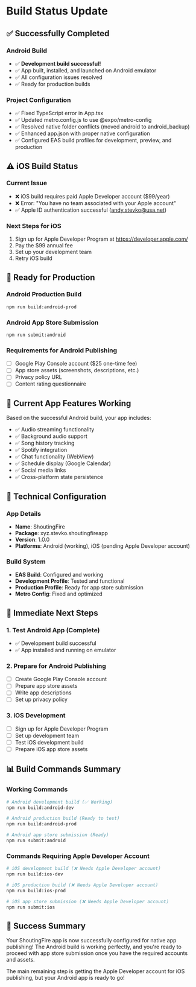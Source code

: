 # Build Status Update

## ✅ Successfully Completed

### Android Build
- ✅ **Development build successful!**
- ✅ App built, installed, and launched on Android emulator
- ✅ All configuration issues resolved
- ✅ Ready for production builds

### Project Configuration
- ✅ Fixed TypeScript error in App.tsx
- ✅ Updated metro.config.js to use @expo/metro-config
- ✅ Resolved native folder conflicts (moved android to android_backup)
- ✅ Enhanced app.json with proper native configuration
- ✅ Configured EAS build profiles for development, preview, and production

## ⚠️ iOS Build Status

### Current Issue
- ❌ iOS build requires paid Apple Developer account ($99/year)
- ❌ Error: "You have no team associated with your Apple account"
- ✅ Apple ID authentication successful (andy.stevko@usa.net)

### Next Steps for iOS
1. Sign up for Apple Developer Program at https://developer.apple.com/
2. Pay the $99 annual fee
3. Set up your development team
4. Retry iOS build

## 🎯 Ready for Production

### Android Production Build
```bash
npm run build:android-prod
```

### Android App Store Submission
```bash
npm run submit:android
```

### Requirements for Android Publishing
- [ ] Google Play Console account ($25 one-time fee)
- [ ] App store assets (screenshots, descriptions, etc.)
- [ ] Privacy policy URL
- [ ] Content rating questionnaire

## 📱 Current App Features Working

Based on the successful Android build, your app includes:
- ✅ Audio streaming functionality
- ✅ Background audio support
- ✅ Song history tracking
- ✅ Spotify integration
- ✅ Chat functionality (WebView)
- ✅ Schedule display (Google Calendar)
- ✅ Social media links
- ✅ Cross-platform state persistence

## 🔧 Technical Configuration

### App Details
- **Name**: ShoutingFire
- **Package**: xyz.stevko.shoutingfireapp
- **Version**: 1.0.0
- **Platforms**: Android (working), iOS (pending Apple Developer account)

### Build System
- **EAS Build**: Configured and working
- **Development Profile**: Tested and functional
- **Production Profile**: Ready for app store submission
- **Metro Config**: Fixed and optimized

## 🚀 Immediate Next Steps

### 1. Test Android App (Complete)
- ✅ Development build successful
- ✅ App installed and running on emulator

### 2. Prepare for Android Publishing
- [ ] Create Google Play Console account
- [ ] Prepare app store assets
- [ ] Write app descriptions
- [ ] Set up privacy policy

### 3. iOS Development
- [ ] Sign up for Apple Developer Program
- [ ] Set up development team
- [ ] Test iOS development build
- [ ] Prepare iOS app store assets

## 📊 Build Commands Summary

### Working Commands
```bash
# Android development build (✅ Working)
npm run build:android-dev

# Android production build (Ready to test)
npm run build:android-prod

# Android app store submission (Ready)
npm run submit:android
```

### Commands Requiring Apple Developer Account
```bash
# iOS development build (❌ Needs Apple Developer account)
npm run build:ios-dev

# iOS production build (❌ Needs Apple Developer account)
npm run build:ios-prod

# iOS app store submission (❌ Needs Apple Developer account)
npm run submit:ios
```

## 🎉 Success Summary

Your ShoutingFire app is now successfully configured for native app publishing! The Android build is working perfectly, and you're ready to proceed with app store submission once you have the required accounts and assets.

The main remaining step is getting the Apple Developer account for iOS publishing, but your Android app is ready to go! 